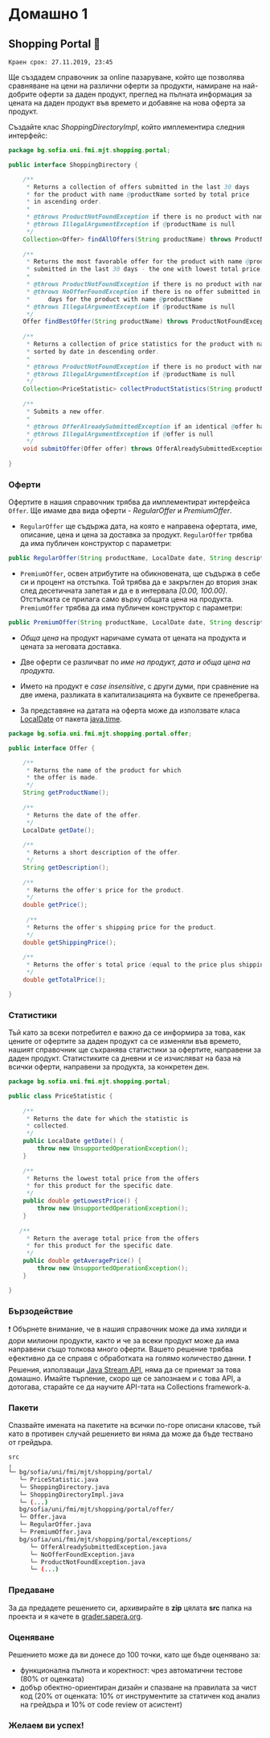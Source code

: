 # Домашно 1

## **Shopping Portal** :department_store:

`Краен срок: 27.11.2019, 23:45`

Ще създадем справочник за online пазаруване, който ще позволява сравняване на цени на различни оферти за продукти, намиране на най-добрите оферти за даден продукт, преглед на пълната информация за цената на даден продукт във времето и добавяне на нова оферта за продукт. 

Създайте клас _ShoppingDirectoryImpl_, който имплементира следния интерфейс:

``` java
package bg.sofia.uni.fmi.mjt.shopping.portal;

public interface ShoppingDirectory {

    /**
     * Returns a collection of offers submitted in the last 30 days
     * for the product with name @productName sorted by total price 
     * in ascending order. 
     * 
     * @throws ProductNotFoundException if there is no product with name @productName
     * @throws IllegalArgumentException if @productName is null
     */
    Collection<Offer> findAllOffers(String productName) throws ProductNotFoundException;
    
    /**
     * Returns the most favorable offer for the product with name @productName 
     * submitted in the last 30 days - the one with lowest total price. 
     * 
     * @throws ProductNotFoundException if there is no product with name @productName
     * @throws NoOfferFoundException if there is no offer submitted in the last 30 
     *     days for the product with name @productName
     * @throws IllegalArgumentException if @productName is null
     */
    Offer findBestOffer(String productName) throws ProductNotFoundException, NoOfferFoundException;
    
    /**
     * Returns a collection of price statistics for the product with name @productName 
     * sorted by date in descending order.
     * 
     * @throws ProductNotFoundException if there is no product with name @productName
     * @throws IllegalArgumentException if @productName is null
     */
    Collection<PriceStatistic> collectProductStatistics(String productName) throws ProductNotFoundException;
    
    /**
     * Submits a new offer.
     * 
     * @throws OfferAlreadySubmittedException if an identical @offer has already been submitted
     * @throws IllegalArgumentException if @offer is null
     */
    void submitOffer(Offer offer) throws OfferAlreadySubmittedException;
    
}
```

### **Оферти**

Офертите в нашия справочник трябва да имплементират интерфейса `Offer`. Ще имаме два вида оферти - *RegularOffer* и *PremiumOffer*.
* `RegularOffer` ще съдържа дата, на която е направена офертата, име, описание, цена и цена за доставка за продукт. `RegularOffer` трябва да има публичен конструктор с параметри:

```java
public RegularOffer(String productName, LocalDate date, String description, double price, double shippingPrice)
```

* `PremiumOffer`, освен атрибутите на обикновената, ще съдържа в себе си и процент на отстъпка. Той трябва да е закръглен до втория знак след десетичната запетая и да е в интервала _[0.00, 100.00]_. Отстъпката се прилага само върху общата цена на продукта. `PremiumOffer` трябва да има публичен конструктор с параметри:

```java
public PremiumOffer(String productName, LocalDate date, String description, double price, double shippingPrice, double discount)
```

* _Обща цена_ на продукт наричаме сумата от цената на продукта и цената за неговата доставка.

* Две оферти се различват по _име на продукт, дата и обща цена на продукта_.

* Името на продукт е _case insensitive_, с други думи, при сравнение на две имена, разликата в капитализацията на буквите се пренебрегва.

* За представяне на датата на оферта може да използвате класа [LocalDate](https://docs.oracle.com/en/java/javase/13/docs/api/java.base/java/time/LocalDate.html) от пакета [java.time](https://docs.oracle.com/en/java/javase/13/docs/api/java.base/java/time/package-summary.html).


```java
package bg.sofia.uni.fmi.mjt.shopping.portal.offer;

public interface Offer {

    /**
     * Returns the name of the product for which 
     * the offer is made.
     */
    String getProductName();
    
    /**
     * Returns the date of the offer.
     */
    LocalDate getDate();
    
    /**
     * Returns a short description of the offer.
     */
    String getDescription();
    
    /**
     * Returns the offer's price for the product.
     */
    double getPrice();
    
     /**
     * Returns the offer's shipping price for the product.
     */
    double getShippingPrice();
    
    /**
     * Returns the offer's total price (equal to the price plus shipping price).
     */
    double getTotalPrice();

}
```

### **Статистики**

Тъй като за всеки потребител е важно да се информира за това, как цените от офертите за даден продукт са се изменяли във времето, нашият справочник ще съхранява статистики за офертите, направени за даден продукт. Статистиките са дневни и се изчисляват на база на всички оферти, направени за продукта, за конкретен ден.

```java
package bg.sofia.uni.fmi.mjt.shopping.portal;

public class PriceStatistic {
    
    /**
     * Returns the date for which the statistic is
     * collected.
     */
    public LocalDate getDate() {
        throw new UnsupportedOperationException();
    }
    
    /**
     * Returns the lowest total price from the offers 
     * for this product for the specific date.
     */
    public double getLowestPrice() {
        throw new UnsupportedOperationException();
    }
    
   /**
     * Return the average total price from the offers 
     * for this product for the specific date.
     */
    public double getAveragePrice() {
        throw new UnsupportedOperationException();
    }

}
```

### **Бързодействие**

:exclamation: Обърнете внимание, че в нашия справочник може да има хиляди и дори милиони продукти, както и че за всеки продукт може да има направени също толкова много оферти. Вашето решение трябва ефективно да се справя с обработката на голямо количество данни. 
:exclamation: Решения, използващи [Java Stream API](https://docs.oracle.com/javase/8/docs/api/java/util/stream/package-summary.html), няма да се приемат за това домашно. Имайте търпение, скоро ще се запознаем и с това API, а дотогава, старайте се да научите API-тата на Collections framework-а.


### **Пакети**

Спазвайте имената на пакетите на всички по-горе описани класове, тъй като в противен случай решението ви няма да може да бъде тествано от грейдъра.

```bash
src
╷
└─ bg/sofia/uni/fmi/mjt/shopping/portal/
   └─ PriceStatistic.java
   └─ ShoppingDirectory.java
   └─ ShoppingDirectoryImpl.java
   └─ (...)
   bg/sofia/uni/fmi/mjt/shopping/portal/offer/
   └─ Offer.java
   └─ RegularOffer.java
   └─ PremiumOffer.java
   bg/sofia/uni/fmi/mjt/shopping/portal/exceptions/
      └─ OfferAlreadySubmittedException.java
      └─ NoOfferFoundException.java
      └─ ProductNotFoundException.java
      └─ (...)
```

### **Предаване**

За да предадете решението си, архивирайте в **zip** цялата **src** папка на проекта и я качете в [grader.sapera.org](http://grader.sapera.org/WebObjects/Web-CAT.woa).

### **Оценяване**

Решението може да ви донесе до 100 точки, като ще бъде оценявано за:

* функционална пълнота и коректност: чрез автоматични тестове (80% от оценката)
* добър обектно-ориентиран дизайн и спазване на правилата за чист код (20% от оценката: 10% от инструментите за статичен код анализ на грейдъра и 10% от code review от асистент)

### **Желаем ви успех!**
